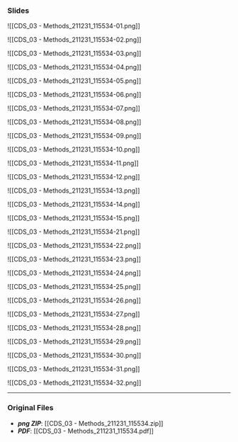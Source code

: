 ### Slides
![[CDS_03 - Methods_211231_115534-01.png]]

![[CDS_03 - Methods_211231_115534-02.png]]

![[CDS_03 - Methods_211231_115534-03.png]]

![[CDS_03 - Methods_211231_115534-04.png]]

![[CDS_03 - Methods_211231_115534-05.png]]

![[CDS_03 - Methods_211231_115534-06.png]]

![[CDS_03 - Methods_211231_115534-07.png]]

![[CDS_03 - Methods_211231_115534-08.png]]

![[CDS_03 - Methods_211231_115534-09.png]]

![[CDS_03 - Methods_211231_115534-10.png]]

![[CDS_03 - Methods_211231_115534-11.png]]

![[CDS_03 - Methods_211231_115534-12.png]]

![[CDS_03 - Methods_211231_115534-13.png]]

![[CDS_03 - Methods_211231_115534-14.png]]

![[CDS_03 - Methods_211231_115534-15.png]]

![[CDS_03 - Methods_211231_115534-21.png]]

![[CDS_03 - Methods_211231_115534-22.png]]

![[CDS_03 - Methods_211231_115534-23.png]]

![[CDS_03 - Methods_211231_115534-24.png]]

![[CDS_03 - Methods_211231_115534-25.png]]

![[CDS_03 - Methods_211231_115534-26.png]]

![[CDS_03 - Methods_211231_115534-27.png]]

![[CDS_03 - Methods_211231_115534-28.png]]

![[CDS_03 - Methods_211231_115534-29.png]]

![[CDS_03 - Methods_211231_115534-30.png]]

![[CDS_03 - Methods_211231_115534-31.png]]

![[CDS_03 - Methods_211231_115534-32.png]]

----
### Original Files
- ***png ZIP***: [[CDS_03 - Methods_211231_115534.zip]]
- ***PDF***: [[CDS_03 - Methods_211231_115534.pdf]]